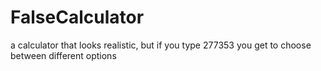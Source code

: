 # FalseCalculator

a calculator that looks realistic, but if you type 277353 you get to choose between different options

